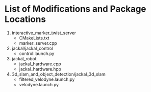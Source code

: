 # List of Modifications and Package Locations

1. interactive_marker_twist_server
    - CMakeLists.txt
    - marker_server.cpp
2. jackal/jackal_control
    - control.launch.py
3. jackal_robot
    - jackal_hardware.cpp
    - jackal_hardware.hpp
4. 3d_slam_and_object_detection/jackal_3d_slam
    - filtered_velodyne.launch.py
    - velodyne.launch.py